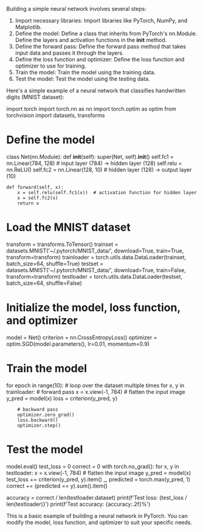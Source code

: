 Building a simple neural network involves several steps:

1. Import necessary libraries: Import libraries like PyTorch, NumPy, and Matplotlib.
2. Define the model: Define a class that inherits from PyTorch's nn.Module. Define the layers and activation functions in the __init__ method.
3. Define the forward pass: Define the forward pass method that takes input data and passes it through the layers.
4. Define the loss function and optimizer: Define the loss function and optimizer to use for training.
5. Train the model: Train the model using the training data.
6. Test the model: Test the model using the testing data.

Here's a simple example of a neural network that classifies handwritten digits (MNIST dataset):


import torch
import torch.nn as nn
import torch.optim as optim
from torchvision import datasets, transforms

# Define the model
class Net(nn.Module):
    def __init__(self):
        super(Net, self).__init__()
        self.fc1 = nn.Linear(784, 128)  # input layer (784) -> hidden layer (128)
        self.relu = nn.ReLU()
        self.fc2 = nn.Linear(128, 10)  # hidden layer (128) -> output layer (10)

    def forward(self, x):
        x = self.relu(self.fc1(x))  # activation function for hidden layer
        x = self.fc2(x)
        return x

# Load the MNIST dataset
transform = transforms.ToTensor()
trainset = datasets.MNIST('~/.pytorch/MNIST_data/', download=True, train=True, transform=transform)
trainloader = torch.utils.data.DataLoader(trainset, batch_size=64, shuffle=True)
testset = datasets.MNIST('~/.pytorch/MNIST_data/', download=True, train=False, transform=transform)
testloader = torch.utils.data.DataLoader(testset, batch_size=64, shuffle=False)

# Initialize the model, loss function, and optimizer
model = Net()
criterion = nn.CrossEntropyLoss()
optimizer = optim.SGD(model.parameters(), lr=0.01, momentum=0.9)

# Train the model
for epoch in range(10):  # loop over the dataset multiple times
    for x, y in trainloader:
        # forward pass
        x = x.view(-1, 784)  # flatten the input image
        y_pred = model(x)
        loss = criterion(y_pred, y)

        # backward pass
        optimizer.zero_grad()
        loss.backward()
        optimizer.step()

# Test the model
model.eval()
test_loss = 0
correct = 0
with torch.no_grad():
    for x, y in testloader:
        x = x.view(-1, 784)  # flatten the input image
        y_pred = model(x)
        test_loss += criterion(y_pred, y).item()
        _, predicted = torch.max(y_pred, 1)
        correct += (predicted == y).sum().item()

accuracy = correct / len(testloader.dataset)
print(f'Test loss: {test_loss / len(testloader)}')
print(f'Test accuracy: {accuracy:.2f}%')


This is a basic example of building a neural network in PyTorch. You can modify the model, loss function, and optimizer to suit your specific needs.